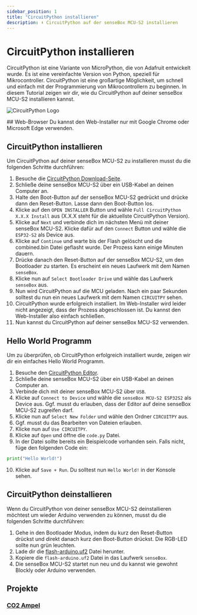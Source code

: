 ```yaml
---
sidebar_position: 1
title: "CircuitPython installieren"
description: ⬇️ CircuitPython auf der senseBox MCU-S2 installieren
---
```


# CircuitPython installieren
CircuitPython ist eine Variante von MicroPython, die von Adafruit entwickelt wurde. Es ist eine vereinfachte Version von Python, speziell für Mikrocontroller. CircuitPython ist eine großartige Möglichkeit, um schnell und einfach mit der Programmierung von Mikrocontrollern zu beginnen. In diesem Tutorial zeigen wir dir, wie du CircuitPython auf deiner senseBox MCU-S2 installieren kannst.

![CircuitPython Logo](https://s3.amazonaws.com/adafruit-circuit-python/CircuitPython_Repo_header_logo.png)

<div className="alert alert--info">
    ## Web-Browser
    Du kannst den Web-Installer nur mit Google Chrome oder Microsoft Edge verwenden.
</div>

## CircuitPython installieren
Um CircuitPython auf deiner senseBox MCU-S2 zu installieren musst du die folgenden Schritte durchführen:
1. Besuche die [CircuitPython Download-Seite](https://circuitpython.org/board/sensebox_mcu_esp32s2/).
2. Schließe deine senseBox MCU-S2 über ein USB-Kabel an deinen Computer an.
3. Halte den Boot-Button auf der senseBox MCU-S2 gedrückt und drücke dann den Reset-Button. Lasse dann den Boot-Button los.
4. Klicke auf den `OPEN INSTALLER` Button und wähle `Full CircuitPython X.X.X Install` aus (X.X.X steht für die aktuellste CircuitPython Version).
5. Klicke auf `Next` und verbinde dich im nächsten Menü mit deiner senseBox MCU-S2. Klicke dafür auf den `Connect` Button und wähle die `ESP32-S2` als Device aus.
7. Klicke auf `Continue` und warte bis der Flash gelöscht und die combined.bin Datei geflasht wurde. Der Prozess kann einige Minuten dauern.
8. Drücke danach den Reset-Button auf der senseBox MCU-S2, um den Bootloader zu starten. Es erscheint ein neues Laufwerk mit dem Namen `senseBox`.
9. Klicke nun auf `Select Bootloader Drive` und wähle das Laufwerk `senseBox` aus.
9. Nun wird CircuitPython auf die MCU geladen. Nach ein paar Sekunden solltest du nun ein neues Laufwerk mit dem Namen `CIRCUITPY` sehen. 
10. CircuitPython wurde erfolgreich installiert. Im Web-Installer wird leider nicht angezeigt, dass der Prozess abgeschlossen ist. Du kannst den Web-Installer also einfach schließen.
11. Nun kannst du CircuitPython auf deiner senseBox MCU-S2 verwenden.


## Hello World Programm
Um zu überprüfen, ob CircuitPython erfolgreich installiert wurde, zeigen wir dir ein einfaches Hello World Programm. 
1. Besuche den [CircuitPython Editor](https://code.circuitpython.org/).
2. Schließe deine senseBox MCU-S2 über ein USB-Kabel an deinen Computer an.
3. Verbinde dich mit deiner senseBox MCU-S2 über `USB`.
4. Klicke auf `Connect to Device` und wähle die `senseBox MCU-S2 ESP32S2` als Device aus. Ggf. musst du erlauben, dass der Editor auf deine senseBox MCU-S2 zugreifen darf.
5. Klicke nun auf `Select New Folder` und wähle den Ordner `CIRCUITPY` aus.
6. Ggf. musst du das Bearbeiten von Dateien erlauben.
7. Klicke nun auf `Use CIRCUITPY`.
8. Klicke auf `Open` und öffne die `code.py` Datei.
9. In der Datei sollte bereits ein Beispielcode vorhanden sein. Falls nicht, füge den folgenden Code ein:
```python
print("Hello World!")
```
10. Klicke auf `Save + Run`. Du solltest nun `Hello World!` in der Konsole sehen.

## CircuitPython deinstallieren
Wenn du CircuitPython von deiner senseBox MCU-S2 deinstallieren möchtest um wieder Arduino verwenden zu können, musst du die folgenden Schritte durchführen:
1. Gehe in den Bootloader Modus, indem du kurz den Reset-Button drückst und direkt danach kurz den Boot-Button drückst. Die RGB-LED sollte nun grün leuchten.
2. Lade dir die [flash-arduino.uf2](https://github.com/sensebox/MCU-S2-circuitpython-examples/raw/main/assets/flash-arduino.uf2) Datei herunter.
3. Kopiere die `flash-arduino.uf2` Datei in das Laufwerk `senseBox`.
4. Die senseBox MCU-S2 startet nun neu und du kannst wie gewohnt Blockly oder Arduino verwenden.


## Projekte

### [CO2 Ampel](https://sensebox.de/projects/de/2024-04-02-circuitpython-co2-ampel)
